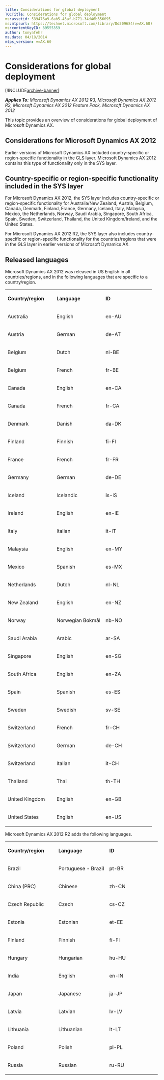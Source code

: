 ```yaml
---
title: Considerations for global deployment
TOCTitle: Considerations for global deployment
ms:assetid: 589476a9-6ab5-43af-b771-34d46b556095
ms:mtpsurl: https://technet.microsoft.com/library/Dd309684(v=AX.60)
ms:contentKeyID: 39555359
author: tonyafehr
ms.date: 04/18/2014
mtps_version: v=AX.60
---
```


# Considerations for global deployment 


[!INCLUDE[archive-banner](includes/archive-banner.md)]


_**Applies To:** Microsoft Dynamics AX 2012 R3, Microsoft Dynamics AX 2012 R2, Microsoft Dynamics AX 2012 Feature Pack, Microsoft Dynamics AX 2012_

This topic provides an overview of considerations for global deployment of Microsoft Dynamics AX.

## Considerations for Microsoft Dynamics AX 2012

Earlier versions of Microsoft Dynamics AX included country-specific or region-specific functionality in the GLS layer. Microsoft Dynamics AX 2012 contains this type of functionality only in the SYS layer.

## Country-specific or region-specific functionality included in the SYS layer

For Microsoft Dynamics AX 2012, the SYS layer includes country-specific or region-specific functionality for Australia/New Zealand, Austria, Belgium, Canada, Denmark, Finland, France, Germany, Iceland, Italy, Malaysia, Mexico, the Netherlands, Norway, Saudi Arabia, Singapore, South Africa, Spain, Sweden, Switzerland, Thailand, the United Kingdom/Ireland, and the United States.

For Microsoft Dynamics AX 2012 R2, the SYS layer also includes country-specific or region-specific functionality for the countries/regions that were in the GLS layer in earlier versions of Microsoft Dynamics AX.

## Released languages

Microsoft Dynamics AX 2012 was released in US English in all countries/regions, and in the following languages that are specific to a country/region.

<table>
<colgroup>
<col style="width: 33%" />
<col style="width: 33%" />
<col style="width: 33%" />
</colgroup>
<tbody>
<tr class="odd">
<td><p><strong>Country/region</strong></p></td>
<td><p><strong>Language</strong></p></td>
<td><p><strong>ID</strong></p></td>
</tr>
<tr class="even">
<td><p>Australia</p></td>
<td><p>English</p></td>
<td><p>en-AU</p></td>
</tr>
<tr class="odd">
<td><p>Austria</p></td>
<td><p>German</p></td>
<td><p>de-AT</p></td>
</tr>
<tr class="even">
<td><p>Belgium</p></td>
<td><p>Dutch</p></td>
<td><p>nl-BE</p></td>
</tr>
<tr class="odd">
<td><p>Belgium</p></td>
<td><p>French</p></td>
<td><p>fr-BE</p></td>
</tr>
<tr class="even">
<td><p>Canada</p></td>
<td><p>English</p></td>
<td><p>en-CA</p></td>
</tr>
<tr class="odd">
<td><p>Canada</p></td>
<td><p>French</p></td>
<td><p>fr-CA</p></td>
</tr>
<tr class="even">
<td><p>Denmark</p></td>
<td><p>Danish</p></td>
<td><p>da-DK</p></td>
</tr>
<tr class="odd">
<td><p>Finland</p></td>
<td><p>Finnish</p></td>
<td><p>fi-FI</p></td>
</tr>
<tr class="even">
<td><p>France</p></td>
<td><p>French</p></td>
<td><p>fr-FR</p></td>
</tr>
<tr class="odd">
<td><p>Germany</p></td>
<td><p>German</p></td>
<td><p>de-DE</p></td>
</tr>
<tr class="even">
<td><p>Iceland</p></td>
<td><p>Icelandic</p></td>
<td><p>is-IS</p></td>
</tr>
<tr class="odd">
<td><p>Ireland</p></td>
<td><p>English</p></td>
<td><p>en-IE</p></td>
</tr>
<tr class="even">
<td><p>Italy</p></td>
<td><p>Italian</p></td>
<td><p>it-IT</p></td>
</tr>
<tr class="odd">
<td><p>Malaysia</p></td>
<td><p>English</p></td>
<td><p>en-MY</p></td>
</tr>
<tr class="even">
<td><p>Mexico</p></td>
<td><p>Spanish</p></td>
<td><p>es-MX</p></td>
</tr>
<tr class="odd">
<td><p>Netherlands</p></td>
<td><p>Dutch</p></td>
<td><p>nl-NL</p></td>
</tr>
<tr class="even">
<td><p>New Zealand</p></td>
<td><p>English</p></td>
<td><p>en-NZ</p></td>
</tr>
<tr class="odd">
<td><p>Norway</p></td>
<td><p>Norwegian Bokmål</p></td>
<td><p>nb-NO</p></td>
</tr>
<tr class="even">
<td><p>Saudi Arabia</p></td>
<td><p>Arabic</p></td>
<td><p>ar-SA</p></td>
</tr>
<tr class="odd">
<td><p>Singapore</p></td>
<td><p>English</p></td>
<td><p>en-SG</p></td>
</tr>
<tr class="even">
<td><p>South Africa</p></td>
<td><p>English</p></td>
<td><p>en-ZA</p></td>
</tr>
<tr class="odd">
<td><p>Spain</p></td>
<td><p>Spanish</p></td>
<td><p>es-ES</p></td>
</tr>
<tr class="even">
<td><p>Sweden</p></td>
<td><p>Swedish</p></td>
<td><p>sv-SE</p></td>
</tr>
<tr class="odd">
<td><p>Switzerland</p></td>
<td><p>French</p></td>
<td><p>fr-CH</p></td>
</tr>
<tr class="even">
<td><p>Switzerland</p></td>
<td><p>German</p></td>
<td><p>de-CH</p></td>
</tr>
<tr class="odd">
<td><p>Switzerland</p></td>
<td><p>Italian</p></td>
<td><p>it-CH</p></td>
</tr>
<tr class="even">
<td><p>Thailand</p></td>
<td><p>Thai</p></td>
<td><p>th-TH</p></td>
</tr>
<tr class="odd">
<td><p>United Kingdom</p></td>
<td><p>English</p></td>
<td><p>en-GB</p></td>
</tr>
<tr class="even">
<td><p>United States</p></td>
<td><p>English</p></td>
<td><p>en-US</p></td>
</tr>
</tbody>
</table>


Microsoft Dynamics AX 2012 R2 adds the following languages.

<table>
<colgroup>
<col style="width: 33%" />
<col style="width: 33%" />
<col style="width: 33%" />
</colgroup>
<tbody>
<tr class="odd">
<td><p><strong>Country/region</strong></p></td>
<td><p><strong>Language</strong></p></td>
<td><p><strong>ID</strong></p></td>
</tr>
<tr class="even">
<td><p>Brazil</p></td>
<td><p>Portuguese - Brazil</p></td>
<td><p>pt-BR</p></td>
</tr>
<tr class="odd">
<td><p>China (PRC)</p></td>
<td><p>Chinese</p></td>
<td><p>zh-CN</p></td>
</tr>
<tr class="even">
<td><p>Czech Republic</p></td>
<td><p>Czech</p></td>
<td><p>cs-CZ</p></td>
</tr>
<tr class="odd">
<td><p>Estonia</p></td>
<td><p>Estonian</p></td>
<td><p>et-EE</p></td>
</tr>
<tr class="even">
<td><p>Finland</p></td>
<td><p>Finnish</p></td>
<td><p>fi-FI</p></td>
</tr>
<tr class="odd">
<td><p>Hungary</p></td>
<td><p>Hungarian</p></td>
<td><p>hu-HU</p></td>
</tr>
<tr class="even">
<td><p>India</p></td>
<td><p>English</p></td>
<td><p>en-IN</p></td>
</tr>
<tr class="odd">
<td><p>Japan</p></td>
<td><p>Japanese</p></td>
<td><p>ja-JP</p></td>
</tr>
<tr class="even">
<td><p>Latvia</p></td>
<td><p>Latvian</p></td>
<td><p>lv-LV</p></td>
</tr>
<tr class="odd">
<td><p>Lithuania</p></td>
<td><p>Lithuanian</p></td>
<td><p>lt-LT</p></td>
</tr>
<tr class="even">
<td><p>Poland</p></td>
<td><p>Polish</p></td>
<td><p>pl-PL</p></td>
</tr>
<tr class="odd">
<td><p>Russia</p></td>
<td><p>Russian</p></td>
<td><p>ru-RU</p></td>
</tr>
</tbody>
</table>

  


